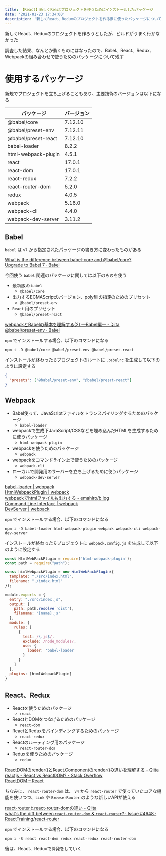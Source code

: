 ```yaml
---
title: 【React】新しくReactプロジェクトを使うためにインストールしたパッケージ
date: '2021-01-23 17:34:00'
description: '新しくReact、Reduxのプロジェクトを作る際に使ったパッケージについてまとめた'
---
```


新しくReact、Reduxのプロジェクトを作ろうとしたが、ビルドがうまく行かなかった

調査した結果、なんとか動くものにはなったので、Babel、React、Redux、Webpackの組み合わせで使うためのパッケージについて残す

# 使用するパッケージ

新規でプロジェクトを立ち上げることもあり、主要技術のバージョンは以下になる

|パッケージ|バージョン|
|--|--|
|@babel/core|7.12.10|
|@babel/preset-env|7.12.11|
|@babel/preset-react|7.12.10|
|babel-loader|8.2.2|
|html-webpack-plugin|4.5.1|
|react|17.0.1|
|react-dom|17.0.1|
|react-redux|7.2.2|
|react-router-dom|5.2.0|
|redux|4.0.5|
|webpack|5.16.0|
|webpack-cli|4.4.0|
|webpack-dev-server|3.11.2|

## Babel

`babel` は `v7` から指定されたパッケージの書き方に変わったものがある

[What is the difference between babel-core and @babel/core?](https://stackoverflow.com/questions/53380741/what-is-the-difference-between-babel-core-and-babel-core#:~:text=1%20Answer&text=Since%20Babel%207%20the%20Babel,and%20which%20are%20third%2Dparty.)  
[Upgrade to Babel 7 · Babel](https://babeljs.io/docs/en/v7-migration#scoped-packages)

今回使う `babel` 関連のパッケージに関しては以下のものを使う

- 最新版の `babel`
  - `@babel/core`
- 出力するECMAScriptのバージョン、polyfillの指定のためのプリセット
  - `@babel/preset-env`
- `React` 用のプリセット
  - `@babel/preset-react`

[webpackとBabelの基本を理解する(2) ―Babel編― - Qiita](https://qiita.com/koedamon/items/92c986456e4b9e845acd)  
[@babel/preset-env · Babel](https://babeljs.io/docs/en/babel-preset-env)

`npm` でインストールする場合、以下のコマンドになる

```shell
npm i -D @babel/core @babel/preset-env @babel/preset-react
```

インストールが終わったらプロジェクトのルートに `.babelrc` を生成して以下のように設定する

```json
{
  "presets": ["@babel/preset-env", "@babel/preset-react"]
}
```

## Webpack

- Babel使って、JavaScriptファイルをトランスパイリングするためのパッケージ
  - `babel-loader`
- webpackで生成下JavaScript/CSSなどを埋め込んだHTMLを生成するために使うパッケージ
  - `html-webpack-plugin`
- webpackを使うためのパッケージ
  - `webpack`
- webpackをコマンドライン上で使うためのパッケージ
  - `webpack-cli`
- ローカルで開発用のサーバーを立ち上げるために使うパッケージ
  - `webpack-dev-server`

[babel-loader | webpack](https://webpack.js.org/loaders/babel-loader/)  
[HtmlWebpackPlugin | webpack](https://webpack.js.org/plugins/html-webpack-plugin/)  
[webpackでhtmlファイルも出力する - emahiro/b.log](https://ema-hiro.hatenablog.com/entry/2017/10/12/015748)  
[Command Line Interface | webpack](https://webpack.js.org/api/cli/)  
[DevServer | webpack](https://webpack.js.org/configuration/dev-server/)

`npm` でインストールする場合、以下のコマンドになる

```shell
npm i -D babel-loader html-webpack-plugin webpack webpack-cli webpack-dev-server
```

インストールが終わったらプロジェクトに `webpack.config.js` を生成して以下のように設定する

```javascript
const HtmlWebPackPlugin = require('html-webpack-plugin');
const path = require("path");

const htmlWebpackPlugin = new HtmlWebPackPlugin({
  template: "./src/index.html",
  filename: "./index.html"
});

module.exports = {
  entry: "./src/index.js",
  output: {
    path: path.resolve('dist'),
    filename: '[name].js'
  },
  module: {
    rules: [
      {
        test: /\.js$/,
        exclude: /node_modules/,
        use: {
          loader: 'babel-loader'
        }
      }
    ]
  },
  plugins: [htmlWebpackPlugin]
}
```

## React、Redux

- Reactを使うためのパッケージ
  - `react`
- ReactとDOMをつなげるためのパッケージ
  - `react-dom`
- ReactとReduxをバインディングするためのパッケージ
  - `react-redux`
- Reactのルーティング用のパッケージ
  - `react-router-dom`
- Reduxを使うためのパッケージ
  - `redux`

[ReactDOMのrender()とReact.Componentのrender()の違いを理解する - Qiita](https://qiita.com/tatane616/items/9808f8861586fb2b2926)  
[reactjs - React vs ReactDOM? - Stack Overflow](https://stackoverflow.com/questions/34114350/react-vs-reactdom)  
[ReactDOM – React](https://reactjs.org/docs/react-dom.html)

ちなみに、 `react-router-dom` は、 `v4` から `react-router` で使っていたコアな機能を使いつつ、`Link` や `BrowserRouter` のような新しいAPIが使える

[react-routerとreact-router-domの違い - Qiita](https://qiita.com/koja1234/items/486f7396ed9c2568b235)  
[what's the diff between `react-router-dom` & `react-router`? · Issue #4648 · ReactTraining/react-router](https://github.com/ReactTraining/react-router/issues/4648)


`npm` でインストールする場合、以下のコマンドになる

```shell
npm i -S react react-dom redux react-redux react-router-dom
```

後は、React、Reduxで開発をしていく
